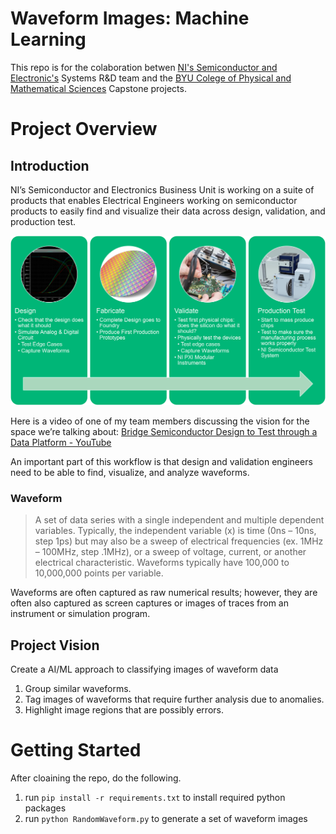 # Waveform Images: Machine Learning
This repo is for the colaboration betwen [NI's Semiconductor and Electronic's](https://www.ni.com/en-us/solutions/semiconductor.html) Systems R&D team and the [BYU Colege of Physical and Mathematical Sciences](https://science.byu.edu/) Capstone projects. 

# Project Overview

## Introduction

NI’s Semiconductor and Electronics Business Unit is working on a suite of products that enables Electrical Engineers working on semiconductor products to easily find and visualize their data across design, validation, and production test. 

![Design to Test Summary](docs/images/D2T_Overview.png)

Here is a video of one of my team members discussing the vision for the space we’re talking about: [Bridge Semiconductor Design to Test through a Data Platform - YouTube](https://www.youtube.com/watch?v=umfbQ3IY3fU&ab_channel=NI)

An important part of this workflow is that design and validation engineers need to be able to find, visualize, and analyze waveforms.

### Waveform
> A set of data series with a single independent and multiple dependent variables. Typically, the independent variable (x) is time (0ns – 10ns, step 1ps) but may also be a sweep of electrical frequencies (ex. 1MHz – 100MHz, step .1MHz), or a sweep of voltage, current, or another electrical characteristic. Waveforms typically have 100,000 to 10,000,000 points per variable.

Waveforms are often captured as raw numerical results; however, they are often also captured as screen captures or images of traces from an instrument or simulation program. 

## Project Vision
Create a AI/ML approach to classifying images of waveform data

1. Group similar waveforms.
2. Tag images of waveforms that require further analysis due to anomalies.
3. Highlight image regions that are possibly errors.

# Getting Started
After cloaining the repo, do the following.
1. run `pip install -r requirements.txt` to install required python packages
2. run `python RandomWaveform.py` to generate a set of waveform images

